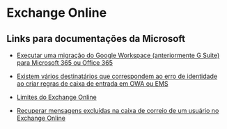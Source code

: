 # Exchange Online

## Links para documentações da Microsoft

* [Executar uma migração do Google Workspace (anteriormente G Suite) para Microsoft 365 ou Office 365](https://docs.microsoft.com/pt-br/exchange/mailbox-migration/perform-g-suite-migration)

* [Existem vários destinatários que correspondem ao erro de identidade ao criar regras de caixa de entrada em OWA ou EMS](https://docs.microsoft.com/vi-vn/exchange/troubleshoot/outlook-on-the-web-issues/there-are-multiple-recipients-matching-the-identity-error)

* [Limites do Exchange Online](https://docs.microsoft.com/pt-br/office365/servicedescriptions/exchange-online-service-description/exchange-online-limits)

* [Recuperar mensagens excluídas na caixa de correio de um usuário no Exchange Online](https://docs.microsoft.com/pt-BR/exchange/recipients-in-exchange-online/manage-user-mailboxes/recover-deleted-messages)
